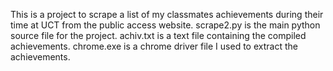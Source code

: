 This is a project to scrape a list of my classmates achievements during their time at UCT from the public access website.
scrape2.py is the main python source file for the project.
achiv.txt is a text file containing the compiled achievements.
chrome.exe is a chrome driver file I used to extract the achievements.
